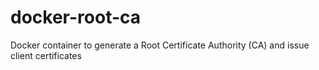 # docker-root-ca
Docker container to generate a Root Certificate Authority (CA) and issue client certificates
